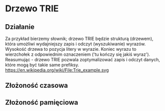 # Drzewo TRIE

## Działanie
Za przykład bierzemy słownik; drzewo TRIE będzie strukturą (drzewem), która umożliwi wydajniejszy zapis i odczyt (wyszukiwanie) wyrazów. Wysokość drzewa to pozycja litery w wyrazie. Koniec wyrazu to wierzchołek z odpowiednim oznaczeniem ('tu kończy się jakiś wyraz').
Reasumując - drzewo TRIE pozwala zoptymalizować zapis i odczyt danych, które mogą być takie same prefiksy.
https://en.wikipedia.org/wiki/File:Trie_example.svg

## Złożoność czasowa
## Złożoność pamięciowa
